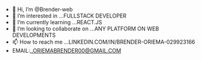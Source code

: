 - 👋 Hi, I’m @Brender-web
- 👀 I’m interested in ...FULLSTACK DEVELOPER
- 🌱 I’m currently learning ...REACT.JS
- 💞️ I’m looking to collaborate on ...ANY PLATFORM ON WEB DEVELOPMENTS
- 📫 How to reach me ...LINKEDIN.COM/IN/BRENDER-ORIEMA-029923166
- EMAIL:..ORIEMABRENDER00@GMAIL.COM

<!---
Brender-web/Brender-web is a ✨ special ✨ repository because its `README.md` (this file) appears on your GitHub profile.
You can click the Preview link to take a look at your changes.
--->
